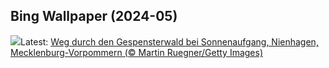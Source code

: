 ## Bing Wallpaper (2024-05)
![](https://www.bing.com/th?id=OHR.NienhagenMecklenburg_DE-DE3604963569_UHD.jpg&w=1000)Latest: [Weg durch den Gespensterwald bei Sonnenaufgang, Nienhagen, Mecklenburg-Vorpommern (© Martin Ruegner/Getty Images)](https://www.bing.com/th?id=OHR.NienhagenMecklenburg_DE-DE3604963569_UHD.jpg)